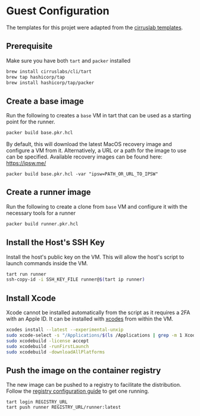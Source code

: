 # Guest Configuration

The templates for this projet were adapted from the [cirruslab templates](https://github.com/cirruslabs/macos-image-templates).

## Prerequisite
Make sure you have both `tart` and `packer` installed

```sh
brew install cirruslabs/cli/tart
brew tap hashicorp/tap
brew install hashicorp/tap/packer
```

## Create a base image

Run the following to creates a `base` VM in tart that can be used as a starting point for the runner.

```sh
packer build base.pkr.hcl
```

By default, this will download the latest MacOS recovery image and configure a VM from it. Alternatively, a URL or a path for the image to use can be specified. Available recovery images can be found here: https://ipsw.me/

```
packer build base.pkr.hcl -var "ipsw=PATH_OR_URL_TO_IPSW"
```

## Create a runner image

Run the following to create a clone from `base` VM and configure it with the necessary tools for a runner

```sh
packer build runner.pkr.hcl
```

## Install the Host's SSH Key
Install the host's public key on the VM. This will allow the host's script to launch commands inside the VM.

```sh
tart run runner
ssh-copy-id -i SSH_KEY_FILE runner@$(tart ip runner)
```

## Install Xcode

Xcode cannot be installed automatically from the script as it requires a 2FA with an Apple ID. It can be installed with [xcodes](https://github.com/RobotsAndPencils/xcodes) from within the VM.

```sh
xcodes install --latest --experimental-unxip
sudo xcode-select -s "/Applications/$(ls /Applications | grep -m 1 Xcode)"
sudo xcodebuild -license accept
sudo xcodebuild -runFirstLaunch
sudo xcodebuild -downloadAllPlatforms
```

## Push the image on the container registry
The new image can be pushed to a registry to facilitate the distribution. Follow the [registry configuration guide](registry/README.md) to get one running.
```
tart login REGISTRY_URL
tart push runner REGISTRY_URL/runner:latest
```
